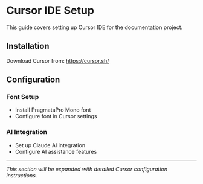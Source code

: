 # Cursor IDE Setup

This guide covers setting up Cursor IDE for the documentation project.

## Installation

Download Cursor from: https://cursor.sh/

## Configuration

### Font Setup
- Install PragmataPro Mono font
- Configure font in Cursor settings

### AI Integration
- Set up Claude AI integration
- Configure AI assistance features

---

*This section will be expanded with detailed Cursor configuration instructions.*

